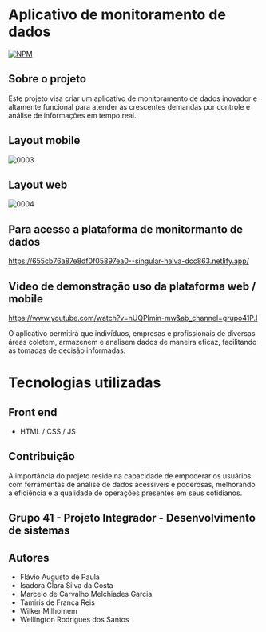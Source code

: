 # Aplicativo de monitoramento de dados
[![NPM](https://img.shields.io/npm/l/react)](https://github.com/Ngtech90/PI_Senac_Grupo_41/blob/main/LICENSE) 

## Sobre o projeto

Este projeto visa criar um aplicativo de monitoramento de dados inovador e altamente funcional para atender às crescentes demandas por controle e análise de informações em tempo real. 

## Layout mobile

![0003](https://github.com/Ngtech90/PI_Senac_Grupo_41/assets/103089957/873e13a6-61b7-4621-b048-bee0915ea7c1)

## Layout web

![0004](https://github.com/Ngtech90/PI_Senac_Grupo_41/assets/103089957/4388ec91-e4fa-4a84-906b-8ef5fdf112c7)


## Para acesso a plataforma de monitormanto de dados

https://655cb76a87e8df0f05897ea0--singular-halva-dcc863.netlify.app/

## Video de demonstração uso da plataforma web / mobile

https://www.youtube.com/watch?v=nUQPImin-mw&ab_channel=grupo41P.I

O aplicativo permitirá que indivíduos, empresas e profissionais de diversas áreas coletem, armazenem e analisem dados de maneira eficaz, facilitando as tomadas de decisão informadas.

# Tecnologias utilizadas

## Front end
- HTML / CSS / JS

## Contribuição

A importância do projeto reside na capacidade de empoderar os usuários com ferramentas de análise de dados acessíveis e poderosas, melhorando a eficiência e a qualidade de operações presentes em seus cotidianos.



## Grupo 41 - Projeto Integrador - Desenvolvimento de sistemas

## Autores

- Flávio Augusto de Paula
- Isadora Clara Silva da Costa
- Marcelo de Carvalho Melchiades Garcia
- Tamiris de França Reis
- Wilker Milhomem
- Wellington Rodrigues dos Santos
